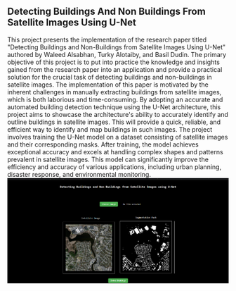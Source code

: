 ## Detecting Buildings And Non Buildings From Satellite Images Using U-Net ##
This project presents the implementation of the research paper titled "Detecting Buildings and Non-Buildings from Satellite Images Using U-Net" authored by Waleed Alsabhan, Turky Alotaiby, and Basil Dudin. 
The primary objective of this project is to put into practice the knowledge and insights gained from the research paper into an application and provide a practical solution for the crucial task of detecting buildings and non-buildings in satellite images. 
The implementation of this paper is motivated by the inherent challenges in manually extracting buildings from satellite images, which is both laborious and time-consuming. 
By adopting an accurate and automated building detection technique using the U-Net architecture, this project aims to showcase the architecture's ability to accurately identify and outline buildings in satellite images. 
This will provide a quick, reliable, and efficient way to identify and map buildings in such images. 
The project involves training the U-Net model on a dataset consisting of satellite images and their corresponding masks. After training, the model achieves exceptional accuracy and excels at handling complex shapes and patterns prevalent in satellite images. 
This model can significantly improve the efficiency and accuracy of various applications, including urban planning, disaster response, and environmental monitoring.
![Image](https://github.com/joyce0803/Satellite-Image-Segmentation/blob/main/example.png)
